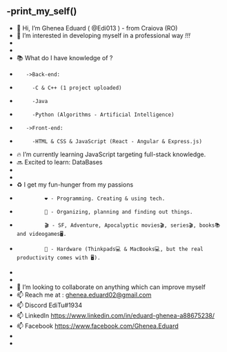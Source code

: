 -__print_my_self__()
-
- 👋 Hi, I’m Ghenea Eduard ( @Edi013 ) - from Craiova (RO) 
- 👀 I’m interested in developing myself in a professional way _!!!_      
-
-
- 📚 What do I have knowledge of ? 
-        ->Back-end: 
-          -C & C++ (1 project uploaded) 
-          -Java 
-          -Python (Algorithms - Artificial Intelligence)
-        ->Front-end: 
-          -HTML & CSS & JavaScript (React - Angular & Express.js) 
- 🔥 I’m currently learning JavaScript targeting full-stack knowledge. 
- 🔜 Excited to learn: DataBases 
-
-
- ♻️ I get my fun-hunger from my passions
-              ❤️ - Programming. Creating & using tech. 
-              🔆 - Organizing, planning and finding out things. 
-              🎬 - SF, Adventure, Apocalyptic movies🎬, series🎬, books📚 and videogames🖥️.
-              💸 - Hardware (Thinkpads💻 & MacBooks💻, but the real productivity comes with 🖥️).
-             
 -
- 💞️ I’m looking to collaborate on anything which can improve myself  
- 📫 Reach me at : ghenea.eduard02@gmail.com
- 📫   Discord   EdiTu#1934 
- 📫   LinkedIn  https://www.linkedin.com/in/eduard-ghenea-a88675238/
- 📫   Facebook  https://www.facebook.com/Ghenea.Eduard
-
-
<!---
Edi013/Edi013 is a ✨ special ✨ repository because its `README.md` (this file) appears on your GitHub profile.
You can click the Preview link to take a look at your changes.
--->
